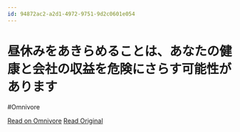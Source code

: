 ```yaml
---
id: 94872ac2-a2d1-4972-9751-9d2c0601e054
---
```


# 昼休みをあきらめることは、あなたの健康と会社の収益を危険にさらす可能性があります
#Omnivore

[Read on Omnivore](https://omnivore.app/me/-18f53881cbc)
[Read Original](https://www.cnbc.com/2019/08/21/giving-up-lunch-breaks-may-risk-your-health-and-companys-bottom-line.html)

